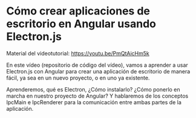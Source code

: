 # Cómo crear aplicaciones de escritorio en Angular usando Electron.js

Material del videotutorial: https://youtu.be/PmQtAicHm5k

En este vídeo (repositorio de código del vídeo), vamos a aprender a usar Electron.js con Angular para crear una aplicación de escritorio de manera fácil, ya sea en un nuevo proyecto, o en uno ya existente.

Aprenderemos, qué es Electron, ¿Cómo instalarlo? ¿Cómo ponerlo en marcha en nuestro proyecto de Angular? Y hablaremos de los conceptos IpcMain e IpcRenderer para la comunicación entre ambas partes de la aplicación.
